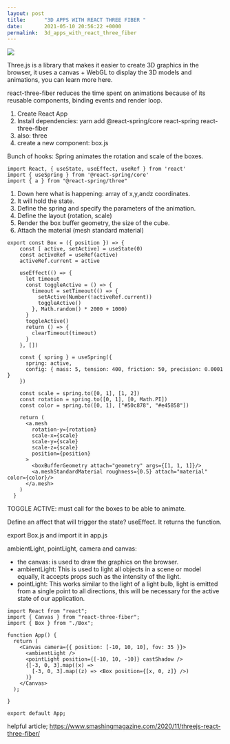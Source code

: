 ```yaml
---
layout: post
title:      "3D APPS WITH REACT THREE FIBER "
date:       2021-05-10 20:56:22 +0000
permalink:  3d_apps_with_react_three_fiber
---
```


![](https://user-images.githubusercontent.com/63209579/117723607-93fb1c00-b1b0-11eb-8822-b3399f69b098.png)

Three.js is a library that makes it easier to create 3D graphics in the browser, it uses a canvas + WebGL to display the 3D models and animations, you can learn more here.

react-three-fiber reduces the time spent on animations because of its reusable components, binding events and render loop. 

1. Create React App
2. Install dependencies: yarn add @react-spring/core react-spring react-three-fiber
3. also: three
4. create a new component: box.js

Bunch of hooks: Spring animates the rotation and scale of the boxes. 
```
import React, { useState, useEffect, useRef } from 'react' 
import { useSpring } from '@react-spring/core'
import { a } from "@react-spring/three" 

```


1. Down here what is happening: array of x,y,andz coordinates. 
2. It will hold the state. 
3. Define the spring and specify the parameters of the animation. 
4. Define the layout (rotation, scale)
5. Render the box buffer geometry, the size of the cube. 
6. Attach the material (mesh standard material) 
```
export const Box = ({ position }) => {
    const [ active, setActive] = useState(0)
    const activeRef = useRef(active)
    activeRef.current = active
  
    useEffect(() => {
      let timeout
      const toggleActive = () => {
        timeout = setTimeout(() => {
          setActive(Number(!activeRef.current))
          toggleActive()
        }, Math.random() * 2000 + 1000)
      }
      toggleActive()
      return () => {
        clearTimeout(timeout)
      }
    }, [])
  
    const { spring } = useSpring({
      spring: active,
      config: { mass: 5, tension: 400, friction: 50, precision: 0.0001 }
    })
  
    const scale = spring.to([0, 1], [1, 2])
    const rotation = spring.to([0, 1], [0, Math.PI])
    const color = spring.to([0, 1], ["#50c878", "#e45858"])
  
    return (
      <a.mesh
        rotation-y={rotation}
        scale-x={scale}
        scale-y={scale}
        scale-z={scale}
        position={position}
      >
        <boxBufferGeometry attach="geometry" args={[1, 1, 1]}/>
        <a.meshStandardMaterial roughness={0.5} attach="material" color={color}/>
      </a.mesh>
    )
  }
```

TOGGLE ACTIVE: must call for the boxes to be able to animate. 

Define an affect that will trigger the state? 
useEffect. It returns the function. 

export Box.js and import it in app.js

ambientLight, pointLight, camera and canvas:
* the canvas: is used to draw the graphics on the browser.
* ambientLight: This is used to light all objects in a scene or model equally, it accepts props such as the intensity of the light.
* pointLight: This works similar to the light of a light bulb, light is emitted from a single point to all directions, this will be necessary for the active state of our application.


```
import React from "react";
import { Canvas } from "react-three-fiber";
import { Box } from "./Box";

function App() {
  return (
    <Canvas camera={{ position: [-10, 10, 10], fov: 35 }}>
      <ambientLight />
      <pointLight position={[-10, 10, -10]} castShadow />
      {[-3, 0, 3].map((x) =>
        [-3, 0, 3].map((z) => <Box position={[x, 0, z]} />)
      )}
    </Canvas>
  );

}

export default App;
```

helpful article; https://www.smashingmagazine.com/2020/11/threejs-react-three-fiber/
